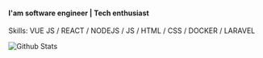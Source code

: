 #### I'am software engineer | Tech enthusiast

Skills: VUE JS / REACT / NODEJS / JS / HTML / CSS / DOCKER / LARAVEL

![Github Stats](https://github-readme-stats.vercel.app/api?username=lewandy)



